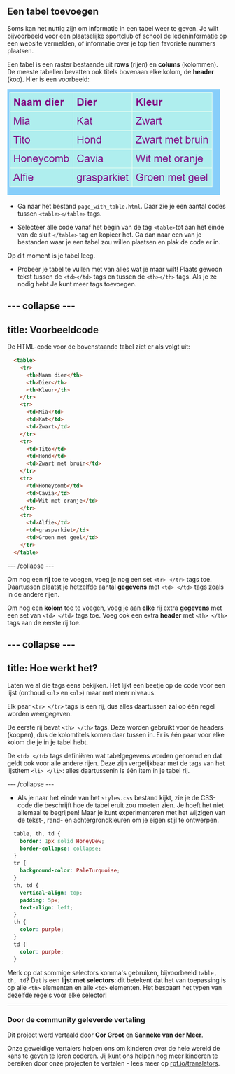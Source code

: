 ## Een tabel toevoegen

Soms kan het nuttig zijn om informatie in een tabel weer te geven. Je wilt bijvoorbeeld voor een plaatselijke sportclub of school de ledeninformatie op een website vermelden, of informatie over je top tien favoriete nummers plaatsen.

Een tabel is een raster bestaande uit **rows** (rijen) en **colums** (kolommen). De meeste tabellen bevatten ook titels bovenaan elke kolom, de **header** (kop). Hier is een voorbeeld:

![Example of information in a table](images/egTableResult.png)

- Ga naar het bestand `page_with_table.html`. Daar zie je een aantal codes tussen `<table></table>` tags.

- Selecteer alle code vanaf het begin van de tag `<table>`tot aan het einde van de sluit `</table>` tag en kopieer het. Ga dan naar een van je bestanden waar je een tabel zou willen plaatsen en plak de code er in.

Op dit moment is je tabel leeg.

- Probeer je tabel te vullen met van alles wat je maar wilt! Plaats gewoon tekst tussen de `<td></td>` tags en tussen de `<th></th>` tags. Als je ze nodig hebt Je kunt meer tags toevoegen.

--- collapse ---
---
title: Voorbeeldcode
---
De HTML-code voor de bovenstaande tabel ziet er als volgt uit:

```html
  <table>
    <tr>
      <th>Naam dier</th>
      <th>Dier</th>
      <th>Kleur</th>
    </tr>
    <tr>
      <td>Mia</td>
      <td>Kat</td>
      <td>Zwart</td>
    </tr>
    <tr>
      <td>Tito</td>
      <td>Hond</td>
      <td>Zwart met bruin</td>
    </tr>
    <tr>
      <td>Honeycomb</td>
      <td>Cavia</td>
      <td>Wit met oranje</td>
    </tr>
    <tr>
      <td>Alfie</td>
      <td>grasparkiet</td>
      <td>Groen met geel</td>
    </tr>
  </table>
```

--- /collapse ---

Om nog een **rij** toe te voegen, voeg je nog een set `<tr> </tr>` tags toe. Daartussen plaatst je hetzelfde aantal **gegevens** met `<td> </td>` tags zoals in de andere rijen.

Om nog een **kolom** toe te voegen, voeg je aan **elke** rij extra **gegevens** met een set van `<td> </td>` tags toe. Voeg ook een extra **header** met `<th> </th>` tags aan de eerste rij toe.

--- collapse ---
---
title: Hoe werkt het?
---
Laten we al die tags eens bekijken. Het lijkt een beetje op de code voor een lijst (onthoud `<ul>` en `<ol>`) maar met meer niveaus.

Elk paar `<tr> </tr>` tags is een rij, dus alles daartussen zal op één regel worden weergegeven.

De eerste rij bevat `<th> </th>` tags. Deze worden gebruikt voor de headers (koppen), dus de kolomtitels komen daar tussen in. Er is één paar voor elke kolom die je in je tabel hebt.

De `<td> </td>` tags definiëren wat tabelgegevens worden genoemd en dat geldt ook voor alle andere rijen. Deze zijn vergelijkbaar met de tags van het lijstitem `<li> </li>`: alles daartussenin is één item in je tabel rij.

--- /collapse ---

- Als je naar het einde van het `styles.css` bestand kijkt, zie je de CSS-code die beschrijft hoe de tabel eruit zou moeten zien. Je hoeft het niet allemaal te begrijpen! Maar je kunt experimenteren met het wijzigen van de tekst-, rand- en achtergrondkleuren om je eigen stijl te ontwerpen.

```css
  table, th, td {
    border: 1px solid HoneyDew;
    border-collapse: collapse;
  }
  tr {
    background-color: PaleTurquoise;
  }
  th, td {
    vertical-align: top;
    padding: 5px;
    text-align: left;
  }
  th {
    color: purple;
  }
  td {
    color: purple;
  }
```

Merk op dat sommige selectors komma's gebruiken, bijvoorbeeld `table, th, td`? Dat is een **lijst met selectors**: dit betekent dat het van toepassing is op alle `<th>` elementen en alle `<td>` elementen. Het bespaart het typen van dezelfde regels voor elke selector!

***
### Door de community geleverde vertaling 

Dit project werd vertaald door **Cor Groot** en **Sanneke van der Meer**. 

Onze geweldige vertalers helpen ons om kinderen over de hele wereld de kans te geven te leren coderen. Jij kunt ons helpen nog meer kinderen te bereiken door onze projecten te vertalen - lees meer op [rpf.io/translators](https://rpf.io/translators).
